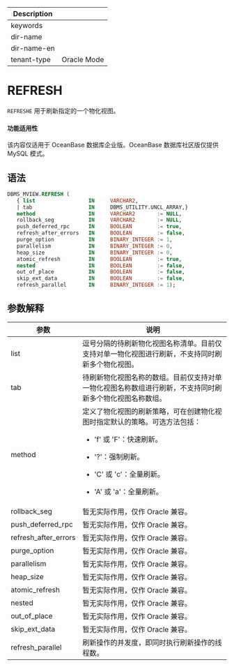 | Description   |                 |
|---------------|-----------------|
| keywords      |                 |
| dir-name      |                 |
| dir-name-en   |                 |
| tenant-type   | Oracle Mode     |

# REFRESH

`REFRESHE` 用于刷新指定的一个物化视图。

<main id="notice" >
  <h4>功能适用性</h4>
  <p>该内容仅适用于 OceanBase 数据库企业版。OceanBase 数据库社区版仅提供 MySQL 模式。</p>
</main>

## 语法

```sql
DBMS_MVIEW.REFRESH (
   { list                 IN     VARCHAR2,
   | tab                  IN     DBMS_UTILITY.UNCL_ARRAY,}
   method                 IN     VARCHAR2       := NULL,
   rollback_seg           IN     VARCHAR2       := NULL,
   push_deferred_rpc      IN     BOOLEAN        := true,
   refresh_after_errors   IN     BOOLEAN        := false,
   purge_option           IN     BINARY_INTEGER := 1,
   parallelism            IN     BINARY_INTEGER := 0,
   heap_size              IN     BINARY_INTEGER := 0,
   atomic_refresh         IN     BOOLEAN        := true,
   nested                 IN     BOOLEAN        := false,
   out_of_place           IN     BOOLEAN        := false,
   skip_ext_data   	      IN     BOOLEAN        := false,
   refresh_parallel       IN     BINARY_INTEGER := 1);
```

## 参数解释

| **参数**                | **说明**                                                                                                      |
|----------------------|-----------------------------------------------------------------------------------------------------------|
| list         | 逗号分隔的待刷新物化视图名称清单。目前仅支持对单一物化视图进行刷新，不支持同时刷新多个物化视图。                |
| tab          | 待刷新物化视图名称的数组。目前仅支持对单一物化视图名称数组进行刷新，不支持同时刷新多个物化视图名称数组。          |
| method       | 定义了物化视图的刷新策略，可在创建物化视图时指定默认的策略。可选方法包括：<ul><li>'f' 或 'F'：快速刷新。</ul></li> <ul><li>'?'：强制刷新。</ul></li> <ul><li>'C' 或 'c'：全量刷新。</ul></li> <ul><li> 'A' 或 'a'：全量刷新。</ul></li>  |
| rollback_seg      | 暂无实际作用，仅作 Oracle 兼容。     |
| push_deferred_rpc  | 暂无实际作用，仅作 Oracle 兼容。                                                       |
| refresh_after_errors | 暂无实际作用，仅作 Oracle 兼容。                                                         |
| purge_option      | 暂无实际作用，仅作 Oracle 兼容。                                       |
| parallelism      | 暂无实际作用，仅作 Oracle 兼容。                                                             |
| heap_size          | 暂无实际作用，仅作 Oracle 兼容。                                                                               |
| atomic_refresh     | 暂无实际作用，仅作 Oracle 兼容。     |
| nested          | 暂无实际作用，仅作 Oracle 兼容。                                                                           |
| out_of_place       | 暂无实际作用，仅作 Oracle 兼容。                               |
| skip_ext_data      | 暂无实际作用，仅作 Oracle 兼容。                                                                   |
|refresh_parallel |刷新操作的并发度，即同时执行刷新操作的线程数。|
